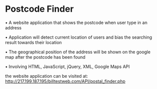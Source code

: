 # Postcode Finder

• A website application that shows the postcode when user type in an address

• Application will detect current location of users and bias the searching result towards their location

• The geographical position of the address will be shown on the google map after the postcode has been found

• Involving HTML, JavaScript, jQuery, XML, Google Maps API


the website application can be visited at:
http://217.199.187.195/billtestweb.com/API/postal_finder.php


